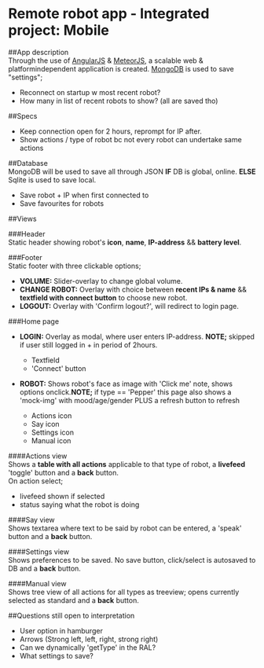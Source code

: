 # Remote robot app - Integrated project: Mobile   

##App description  
Through the use of [AngularJS](https://www.codeschool.com/courses/shaping-up-with-angular-js) & [MeteorJS](https://www.meteor.com/tutorials/angular/creating-an-app), a scalable web & platformindependent application is created.
[MongoDB](https://docs.mongodb.com/?_ga=1.96068508.1489278388.1479118631) is used to save "settings";  
* Reconnect on startup w most recent robot?  
* How many in list of recent robots to show? (all are saved tho)

##Specs   
* Keep connection open for 2 hours, reprompt for IP after.  
* Show actions / type of robot bc not every robot can undertake same actions  

##Database  
MongoDB will be used to save all through JSON __IF__ DB is global, online. __ELSE__ Sqlite is used to save local.  
* Save robot + IP when first connected to  
* Save favourites for robots

##Views  

###Header  
Static header showing robot's __icon__, __name__, __IP-address__ && __battery level__.

###Footer  
Static footer with three clickable options;
* __VOLUME:__ Slider-overlay to change global volume.
* __CHANGE ROBOT:__ Overlay with choice between __recent IPs & name__ && __textfield with connect button__ to choose new robot.
* __LOGOUT:__ Overlay with 'Confirm logout?', will redirect to login page.

###Home page  
* __LOGIN:__ Overlay as modal, where user enters IP-address. __NOTE;__ skipped if user still logged in + in period of 2hours.  
	* Textfield  
	* 'Connect' button  

* __ROBOT:__ Shows robot's face as image with 'Click me' note, shows options onclick.__NOTE;__ if type == 'Pepper' this page also shows a 'mock-img' with mood/age/gender PLUS a refresh button to refresh  
	* Actions icon  
	* Say icon  
	* Settings icon  
	* Manual icon  
	
####Actions view  
Shows a __table with all actions__ applicable to that type of robot, a __livefeed__ 'toggle' button and a __back__ button.  
On action select;  
* livefeed shown if selected  
* status saying what the robot is doing  

####Say view  
Shows textarea where text to be said by robot can be entered, a 'speak' button and a __back__ button.  

####Settings view  
Shows preferences to be saved. No save button, click/select is autosaved to DB and a __back__ button.  

####Manual view  
Shows tree view of all actions for all types as treeview; opens currently selected as standard and a __back__ button.  


##Questions still open to interpretation  
* User option in hamburger  
* Arrows (Strong left, left, right, strong right)  
* Can we dynamically 'getType' in the RAL?  
* What settings to save?  
